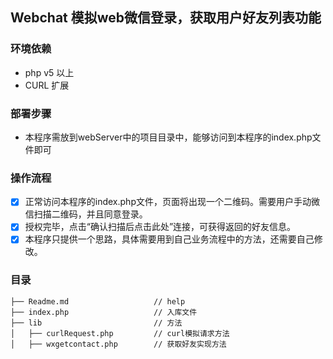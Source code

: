 ## Webchat 模拟web微信登录，获取用户好友列表功能
### 环境依赖
- php v5 以上
- CURL 扩展
### 部署步骤
- 本程序需放到webServer中的项目目录中，能够访问到本程序的index.php文件即可
### 操作流程
- [x] 正常访问本程序的index.php文件，页面将出现一个二维码。需要用户手动微信扫描二维码，并且同意登录。
- [x] 授权完毕，点击“确认扫描后点击此处”连接，可获得返回的好友信息。
- [x] 本程序只提供一个思路，具体需要用到自己业务流程中的方法，还需要自己修改。
### 目录
```
├── Readme.md                   // help
├── index.php                   // 入库文件
├── lib                         // 方法
│   ├── curlRequest.php         // curl模拟请求方法
│   ├── wxgetcontact.php        // 获取好友实现方法
```
